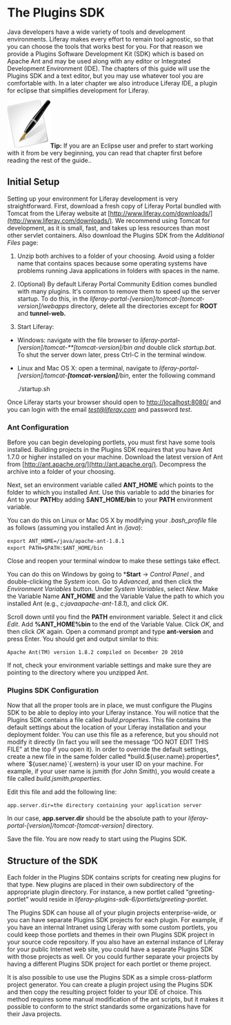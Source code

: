 # The Plugins SDK

Java developers have a wide variety of tools and development
environments. Liferay makes every effort to remain tool agnostic, so
that you can choose the tools that works best for you. For that reason
we provide a Plugins Software Development Kit (SDK) which is based on
Apache Ant and may be used along with any editor or Integrated
Development Environment (IDE). The chapters of this guide will use the
Plugins SDK and a text editor, but you may use whatever tool you are
comfortable with. In a later chapter we also introduce Liferay IDE, a
plugin for eclipse that simplifies development for Liferay.


![image](../../images/02-plugins-sdk_html_5c790363.png)**Tip:** If you are an Eclipse
user and prefer to start working with it from be very beginning, you can
read that chapter first before reading the rest of the guide..

## Initial Setup

Setting up your environment for Liferay development is very
straightforward. First, download a fresh copy of Liferay Portal bundled
with Tomcat from the Liferay website at
[http://www.liferay.com/downloads/](http://www.liferay.com/downloads/).
We recommend using Tomcat for development, as it is small, fast, and
takes up less resources than most other servlet containers. Also
download the Plugins SDK from the *Additional Files* page:

1.  Unzip both archives to a folder of your choosing. Avoid using a
    folder name that contains spaces because some operating systems have
    problems running Java applications in folders with spaces in the
    name.

2.  (Optional) By default Liferay Portal Community Edition comes bundled
    with many plugins. It's common to remove them to speed up the server
    startup. To do this, in the
    *liferay-portal-[version]/tomcat-[tomcat-version]/webapps*
    directory, delete all the directories except for **ROOT** and
    **tunnel-web.**

3.  Start Liferay:

-   Windows: navigate with the file browser to
    *liferay-portal-[version]/tomcat-**[tomcat-version]/bin and* double
    click *startup.bat*. To shut the server down later, press Ctrl-C in
    the terminal window.

-   Linux and Mac OS X: open a terminal, navigate to
    *liferay-portal-[version]/tomcat-**[tomcat-version]**/bin*, enter
    the following command

	./startup.sh

Once Liferay starts your browser should open to
[http://localhost:8080/](http://localhost:8080/) and you can login with
the email *test@liferay.com* and password *test*.

### Ant Configuration

Before you can begin developing portlets, you must first have some tools
installed. Building projects in the Plugins SDK requires that you have
Ant 1.7.0 or higher installed on your machine. Download the latest
version of Ant from [http://ant.apache.org/](http://ant.apache.org/).
Decompress the archive into a folder of your choosing.

Next, set an environment variable called **ANT_HOME** which points to
the folder to which you installed Ant. Use this variable to add the
binaries for Ant to your **PATH**by adding $**ANT_HOME/bin** to your
**PATH** environment variable.

You can do this on Linux or Mac OS X by modifying your *.bash_profile*
file as follows (assuming you installed Ant in */java*):

    export ANT_HOME=/java/apache-ant-1.8.1
    export PATH=$PATH:$ANT_HOME/bin

Close and reopen your terminal window to make these settings take
effect.

You can do this on Windows by going to ***Start** -> *Control Panel* ,
and double-clicking the *System* icon. Go to *Advanced*, and then click
the *Environment Variables* button. Under *System Variables*, select
*New*. Make the Variable Name **ANT_HOME** and the Variable Value the
path to which you installed Ant (e.g., *c:javaapache-ant-1.8.1*),
and click *OK*.

Scroll down until you find the **PATH** environment variable. Select it
and click *Edit*. Add **%ANT_HOME%bin** to the end of the Variable
Value. Click *OK*, and then click *OK* again. Open a command prompt and
type **ant-version** and press Enter. You should get and output
similar to this:

    Apache Ant(TM) version 1.8.2 compiled on December 20 2010

If not, check your environment variable settings and make sure they are
pointing to the directory where you unzipped Ant.

### Plugins SDK Configuration

Now that all the proper tools are in place, we must configure the
Plugins SDK to be able to deploy into your Liferay instance. You will
notice that the Plugins SDK contains a file called *build.properties*.
This file contains the default settings about the location of your
Liferay installation and your deployment folder. You can use this file
as a reference, but you should not modify it directly (In fact you will
see the message “DO NOT EDIT THIS FILE” at the top if you open it). In
order to override the default settings, create a new file in the same
folder called *build.${user.name}.properties*, where
`${user.name}`{.western} is your user ID on your machine. For example,
if your user name is jsmith (for John Smith), you would create a file
called *build.jsmith.properties*.

Edit this file and add the following line:

    app.server.dir=the directory containing your application server

In our case, **app.server.dir** should be the absolute path to your
*liferay-portal-[version]/tomcat-[tomcat-version]* directory.

Save the file. You are now ready to start using the Plugins SDK.

## Structure of the SDK

Each folder in the Plugins SDK contains scripts for creating new plugins
for that type. New plugins are placed in their own subdirectory of the
appropriate plugin directory. For instance, a new portlet called
“greeting-portlet” would reside in
*liferay-plugins-sdk-6/portlets/greeting-portlet*.

The Plugins SDK can house all of your plugin projects enterprise-wide,
or you can have separate Plugins SDK projects for each plugin. For
example, if you have an internal Intranet using Liferay with some custom
portlets, you could keep those portlets and themes in their own Plugins
SDK project in your source code repository. If you also have an external
instance of Liferay for your public Internet web site, you could have a
separate Plugins SDK with those projects as well. Or you could further
separate your projects by having a different Plugins SDK project for
each portlet or theme project.

It is also possible to use use the Plugins SDK as a simple
cross-platform project generator. You can create a plugin project using
the Plugins SDK and then copy the resulting project folder to your IDE
of choice. This method requires some manual modification of the ant
scripts, but it makes it possible to conform to the strict standards
some organizations have for their Java projects.
